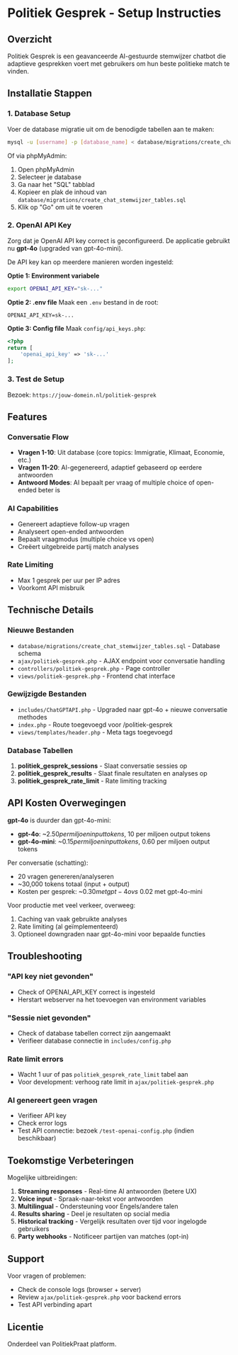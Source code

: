 # Politiek Gesprek - Setup Instructies

## Overzicht
Politiek Gesprek is een geavanceerde AI-gestuurde stemwijzer chatbot die adaptieve gesprekken voert met gebruikers om hun beste politieke match te vinden.

## Installatie Stappen

### 1. Database Setup

Voer de database migratie uit om de benodigde tabellen aan te maken:

```bash
mysql -u [username] -p [database_name] < database/migrations/create_chat_stemwijzer_tables.sql
```

Of via phpMyAdmin:
1. Open phpMyAdmin
2. Selecteer je database
3. Ga naar het "SQL" tabblad
4. Kopieer en plak de inhoud van `database/migrations/create_chat_stemwijzer_tables.sql`
5. Klik op "Go" om uit te voeren

### 2. OpenAI API Key

Zorg dat je OpenAI API key correct is geconfigureerd. De applicatie gebruikt nu **gpt-4o** (upgraded van gpt-4o-mini).

De API key kan op meerdere manieren worden ingesteld:

**Optie 1: Environment variabele**
```bash
export OPENAI_API_KEY="sk-..."
```

**Optie 2: .env file**
Maak een `.env` bestand in de root:
```
OPENAI_API_KEY=sk-...
```

**Optie 3: Config file**
Maak `config/api_keys.php`:
```php
<?php
return [
    'openai_api_key' => 'sk-...'
];
```

### 3. Test de Setup

Bezoek: `https://jouw-domein.nl/politiek-gesprek`

## Features

### Conversatie Flow
- **Vragen 1-10**: Uit database (core topics: Immigratie, Klimaat, Economie, etc.)
- **Vragen 11-20**: AI-gegenereerd, adaptief gebaseerd op eerdere antwoorden
- **Antwoord Modes**: AI bepaalt per vraag of multiple choice of open-ended beter is

### AI Capabilities
- Genereert adaptieve follow-up vragen
- Analyseert open-ended antwoorden
- Bepaalt vraagmodus (multiple choice vs open)
- Creëert uitgebreide partij match analyses

### Rate Limiting
- Max 1 gesprek per uur per IP adres
- Voorkomt API misbruik

## Technische Details

### Nieuwe Bestanden
- `database/migrations/create_chat_stemwijzer_tables.sql` - Database schema
- `ajax/politiek-gesprek.php` - AJAX endpoint voor conversatie handling
- `controllers/politiek-gesprek.php` - Page controller
- `views/politiek-gesprek.php` - Frontend chat interface

### Gewijzigde Bestanden
- `includes/ChatGPTAPI.php` - Upgraded naar gpt-4o + nieuwe conversatie methodes
- `index.php` - Route toegevoegd voor /politiek-gesprek
- `views/templates/header.php` - Meta tags toegevoegd

### Database Tabellen
1. **politiek_gesprek_sessions** - Slaat conversatie sessies op
2. **politiek_gesprek_results** - Slaat finale resultaten en analyses op
3. **politiek_gesprek_rate_limit** - Rate limiting tracking

## API Kosten Overwegingen

**gpt-4o** is duurder dan gpt-4o-mini:
- **gpt-4o**: ~$2.50 per miljoen input tokens, ~$10 per miljoen output tokens
- **gpt-4o-mini**: ~$0.15 per miljoen input tokens, ~$0.60 per miljoen output tokens

Per conversatie (schatting):
- 20 vragen genereren/analyseren
- ~30,000 tokens totaal (input + output)
- Kosten per gesprek: ~$0.30 met gpt-4o vs ~$0.02 met gpt-4o-mini

Voor productie met veel verkeer, overweeg:
1. Caching van vaak gebruikte analyses
2. Rate limiting (al geïmplementeerd)
3. Optioneel downgraden naar gpt-4o-mini voor bepaalde functies

## Troubleshooting

### "API key niet gevonden"
- Check of OPENAI_API_KEY correct is ingesteld
- Herstart webserver na het toevoegen van environment variables

### "Sessie niet gevonden"
- Check of database tabellen correct zijn aangemaakt
- Verifieer database connectie in `includes/config.php`

### Rate limit errors
- Wacht 1 uur of pas `politiek_gesprek_rate_limit` tabel aan
- Voor development: verhoog rate limit in `ajax/politiek-gesprek.php`

### AI genereert geen vragen
- Verifieer API key
- Check error logs
- Test API connectie: bezoek `/test-openai-config.php` (indien beschikbaar)

## Toekomstige Verbeteringen

Mogelijke uitbreidingen:
1. **Streaming responses** - Real-time AI antwoorden (betere UX)
2. **Voice input** - Spraak-naar-tekst voor antwoorden
3. **Multilingual** - Ondersteuning voor Engels/andere talen
4. **Results sharing** - Deel je resultaten op social media
5. **Historical tracking** - Vergelijk resultaten over tijd voor ingelogde gebruikers
6. **Party webhooks** - Notificeer partijen van matches (opt-in)

## Support

Voor vragen of problemen:
- Check de console logs (browser + server)
- Review `ajax/politiek-gesprek.php` voor backend errors
- Test API verbinding apart

## Licentie

Onderdeel van PolitiekPraat platform.


